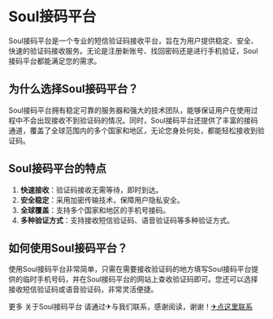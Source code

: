 # Soul接码平台

Soul接码平台是一个专业的短信验证码接收平台，旨在为用户提供稳定、安全、快速的验证码接收服务。无论是注册新账号、找回密码还是进行手机验证，Soul接码平台都能满足您的需求。

## 为什么选择Soul接码平台？

Soul接码平台拥有稳定可靠的服务器和强大的技术团队，能够保证用户在使用过程中不会出现接收不到验证码的情况。同时，Soul接码平台还提供了丰富的接码通道，覆盖了全球范围内的多个国家和地区，无论您身处何处，都能轻松接收到验证码。

## Soul接码平台的特点

1. **快速接收**：验证码接收无需等待，即时到达。
2. **安全稳定**：采用加密传输技术，保障用户隐私安全。
3. **全球覆盖**：支持多个国家和地区的手机号接码。
4. **多种验证方式**：支持接收短信验证码、语音验证码等多种验证方式。

## 如何使用Soul接码平台？

使用Soul接码平台非常简单，只需在需要接收验证码的地方填写Soul接码平台提供的临时手机号码，并在Soul接码平台的网站上查收验证码即可。您还可以选择接收短信验证码或语音验证码，非常灵活便捷。

更多 关于Soul接码平台 请通过✈与我们联系，感谢阅读，谢谢！[✈点这里联系](https://ss.k02.cc)